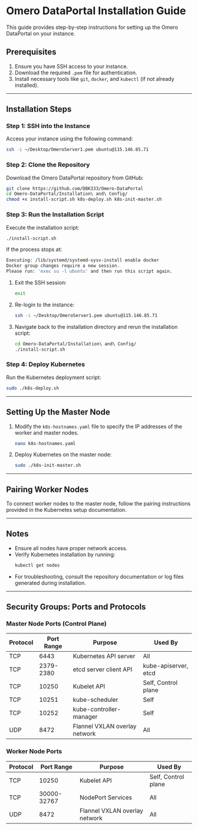 
# Omero DataPortal Installation Guide

This guide provides step-by-step instructions for setting up the Omero DataPortal on your instance.

## Prerequisites

1. Ensure you have SSH access to your instance.
2. Download the required `.pem` file for authentication.
3. Install necessary tools like `git`, `docker`, and `kubectl` (if not already installed).

---

## Installation Steps

### Step 1: SSH into the Instance

Access your instance using the following command:

```bash
ssh -i ~/Desktop/OmeroServer1.pem ubuntu@115.146.85.71
```

### Step 2: Clone the Repository

Download the Omero DataPortal repository from GitHub:

```bash
git clone https://github.com/DBK333/Omero-DataPortal
cd Omero-DataPortal/Installation\ and\ Config/
chmod +x install-script.sh k8s-deploy.sh k8s-init-master.sh
```

### Step 3: Run the Installation Script

Execute the installation script:

```bash
./install-script.sh
```

If the process stops at:

```bash
Executing: /lib/systemd/systemd-sysv-install enable docker
Docker group changes require a new session.
Please run: 'exec su -l ubuntu' and then run this script again.
```

1. Exit the SSH session:
   ```bash
   exit
   ```
2. Re-login to the instance:
   ```bash
   ssh -i ~/Desktop/OmeroServer1.pem ubuntu@115.146.85.71
   ```
3. Navigate back to the installation directory and rerun the installation script:
   ```bash
   cd Omero-DataPortal/Installation\ and\ Config/
   ./install-script.sh
   ```

### Step 4: Deploy Kubernetes

Run the Kubernetes deployment script:

```bash
sudo ./k8s-deploy.sh
```

---

## Setting Up the Master Node

1. Modify the `k8s-hostnames.yaml` file to specify the IP addresses of the worker and master nodes.
   ```bash
   nano k8s-hostnames.yaml 
   ```
2. Deploy Kubernetes on the master node:
   ```bash
   sudo ./k8s-init-master.sh
   ```

---

## Pairing Worker Nodes

To connect worker nodes to the master node, follow the pairing instructions provided in the Kubernetes setup documentation.

---

## Notes

- Ensure all nodes have proper network access.
- Verify Kubernetes installation by running:
  ```bash
  kubectl get nodes
  ```
- For troubleshooting, consult the repository documentation or log files generated during installation.

---

## Security Groups: Ports and Protocols

### Master Node Ports (Control Plane)
| Protocol | Port Range   | Purpose                         | Used By                 |
|----------|--------------|---------------------------------|-------------------------|
| TCP      | 6443         | Kubernetes API server           | All                     |
| TCP      | 2379-2380    | etcd server client API          | kube-apiserver, etcd    |
| TCP      | 10250        | Kubelet API                     | Self, Control plane     |
| TCP      | 10251        | kube-scheduler                  | Self                    |
| TCP      | 10252        | kube-controller-manager         | Self                    |
| UDP      | 8472         | Flannel VXLAN overlay network   | All                     |

### Worker Node Ports
| Protocol | Port Range   | Purpose                         | Used By                 |
|----------|--------------|---------------------------------|-------------------------|
| TCP      | 10250        | Kubelet API                     | Self, Control plane     |
| TCP      | 30000-32767  | NodePort Services               | All                     |
| UDP      | 8472         | Flannel VXLAN overlay network   | All                     |
